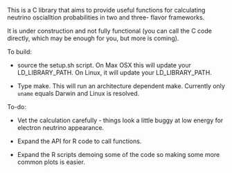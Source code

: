 This is a C library that aims to provide useful functions for 
calculating neutrino oscialltion probabilities in two and three-
flavor frameworks. 

It is under construction and not fully functional (you can call the C code
directly, which may be enough for you, but more is coming).

To build:

* source the setup.sh script. On Max OSX this will update your LD_LIBRARY_PATH.
On Linux, it will update your LD_LIBRARY_PATH.

* Type make. This will run an architecture dependent make. Currently only `uname` equals Darwin and Linux is resolved.

To-do:

* Vet the calculation carefully - things look a little buggy at low energy for electron neutrino appearance.

* Expand the API for R code to call functions.

* Expand the R scripts demoing some of the code so making some more common plots is easier.

